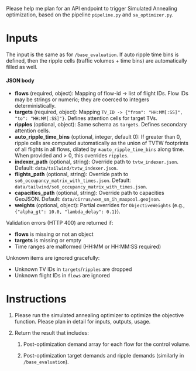 Please help me plan for an API endpoint to trigger Simulated Annealing optimization, based on the pipeline `pipeline.py` and `sa_optimizer.py`.

# Inputs

The input is the same as for `/base_evaluation`. If auto ripple time bins is defined, then the ripple cells (traffic volumes + time bins) are automatically filled as well.

#### JSON body
- **flows** (required, object): Mapping of flow-id -> list of flight IDs. Flow IDs may be strings or numeric; they are coerced to integers deterministically.
- **targets** (required, object): Mapping `TV_ID -> {"from": "HH:MM[:SS]", "to": "HH:MM[:SS]"}`. Defines attention cells for target TVs.
- **ripples** (optional, object): Same schema as `targets`. Defines secondary attention cells.
- **auto_ripple_time_bins** (optional, integer, default 0): If greater than 0, ripple cells are computed automatically as the union of TVTW footprints of all flights in all flows, dilated by ±`auto_ripple_time_bins` along time. When provided and > 0, this overrides `ripples`.
- **indexer_path** (optional, string): Override path to `tvtw_indexer.json`. Default: `data/tailwind/tvtw_indexer.json`.
- **flights_path** (optional, string): Override path to `so6_occupancy_matrix_with_times.json`. Default: `data/tailwind/so6_occupancy_matrix_with_times.json`.
- **capacities_path** (optional, string): Override path to capacities GeoJSON. Default: `data/cirrus/wxm_sm_ih_maxpool.geojson`.
- **weights** (optional, object): Partial overrides for `ObjectiveWeights` (e.g., `{"alpha_gt": 10.0, "lambda_delay": 0.1}`).

Validation errors (HTTP 400) are returned if:
- **flows** is missing or not an object
- **targets** is missing or empty
- Time ranges are malformed (HH:MM or HH:MM:SS required)

Unknown items are ignored gracefully:
- Unknown TV IDs in `targets`/`ripples` are dropped
- Unknown flight IDs in `flows` are ignored

# Instructions

1. Please run the simulated annealing optimizer to optimize the objective function. Please plan in detail for inputs, outputs, usage. 

2. Return the result that includes:

    1. Post-optimization demand array for each flow for the control volume.

    2. Post-optimization target demands and ripple demands (similarly in `/base_evaluation`).

